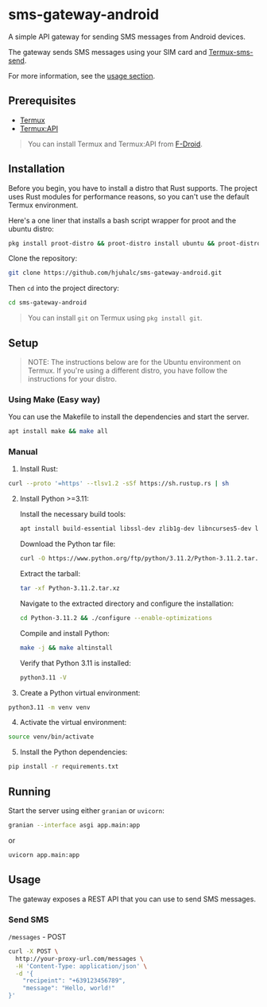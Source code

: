 # sms-gateway-android

A simple API gateway for sending SMS messages from Android devices.

The gateway sends SMS messages using your SIM card and [Termux-sms-send](https://wiki.termux.com/wiki/Termux-sms-send).

For more information, see the [usage section]().

## Prerequisites

- [Termux](https://termux.com/)
- [Termux:API](https://wiki.termux.com/wiki/Termux:API)

> You can install Termux and Termux:API from [F-Droid](https://f-droid.org/en/).

## Installation

Before you begin, you have to install a distro that Rust supports. The project uses Rust modules for performance reasons, so you can't use the default Termux environment.

Here's a one liner that installs a bash script wrapper for proot and the ubuntu distro: 

```sh
pkg install proot-distro && proot-distro install ubuntu && proot-distro login ubuntu
```

Clone the repository:

```sh
git clone https://github.com/hjuhalc/sms-gateway-android.git
```

Then `cd` into the project directory:

```sh
cd sms-gateway-android
```

> You can install `git` on Termux using `pkg install git`.

## Setup

> NOTE: The instructions below are for the Ubuntu environment on Termux. If you're using a different distro, you have follow the instructions for your distro.

### Using Make (Easy way)

You can use the Makefile to install the dependencies and start the server.

```sh
apt install make && make all
```

### Manual

1. Install Rust:

```sh
curl --proto '=https' --tlsv1.2 -sSf https://sh.rustup.rs | sh
```

2. Install Python >=3.11:

    Install the necessary build tools:
    ```sh
    apt install build-essential libssl-dev zlib1g-dev libncurses5-dev libncursesw5-dev libreadline-dev libsqlite3-dev libgdbm-dev libdb5.3-dev libbz2-dev libexpat1-dev liblzma-dev tk-dev libffi-dev openssl
    ```

    Download the Python tar file:
    ```sh
    curl -O https://www.python.org/ftp/python/3.11.2/Python-3.11.2.tar.xz
    ```

    Extract the tarball:
    ```sh
    tar -xf Python-3.11.2.tar.xz
    ```

    Navigate to the extracted directory and configure the installation:
    ```sh
    cd Python-3.11.2 && ./configure --enable-optimizations
    ```

    Compile and install Python:
    ```sh
    make -j && make altinstall
    ```

    Verify that Python 3.11 is installed:
    ```sh
    python3.11 -V
    ```

3. Create a Python virtual environment:

```sh
python3.11 -m venv venv
```

4. Activate the virtual environment:

```sh
source venv/bin/activate
```

5. Install the Python dependencies:

```sh
pip install -r requirements.txt
```

## Running

Start the server using either `granian` or `uvicorn`:

```sh
granian --interface asgi app.main:app
```

or

```sh
uvicorn app.main:app
```

## Usage

The gateway exposes a REST API that you can use to send SMS messages.

### Send SMS

`/messages` - POST

```sh
curl -X POST \
  http://your-proxy-url.com/messages \
  -H 'Content-Type: application/json' \
  -d '{
    "recipeint": "+639123456789",
    "message": "Hello, world!"
}'
```
